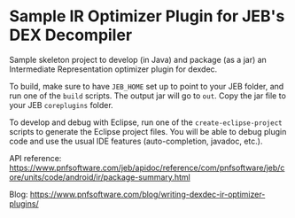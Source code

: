# Sample IR Optimizer Plugin for JEB's DEX Decompiler

Sample skeleton project to develop (in Java) and package (as a jar) an Intermediate Representation optimizer plugin for dexdec.

To build, make sure to have `JEB_HOME` set up to point to your JEB folder, and run one of the `build` scripts. The output jar will go to `out`. Copy the jar file to your JEB `coreplugins` folder.

To develop and debug with Eclipse, run one of the `create-eclipse-project` scripts to generate the Eclipse project files. You will be able to debug plugin code and use the usual IDE features (auto-completion, javadoc, etc.).

API reference: https://www.pnfsoftware.com/jeb/apidoc/reference/com/pnfsoftware/jeb/core/units/code/android/ir/package-summary.html

Blog: https://www.pnfsoftware.com/blog/writing-dexdec-ir-optimizer-plugins/